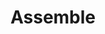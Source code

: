 ---
codehost: https://github.com/https://github.com/assemble/assemble
logohandle: assembleio
sort: assemble
title: Assemble
website: http://assemble.io/
---